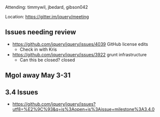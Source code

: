 Attending: timmywil, jbedard, gibson042

Location: https://gitter.im/jquery/meeting

## Issues needing review
* https://github.com/jquery/jquery/issues/4039 GitHub license edits
  - Check in with Kris
* https://github.com/jquery/jquery/issues/3922 grunt infrastructure
  - Can this be closed? closed

## Mgol away May 3-31

## 3.4 Issues
* https://github.com/jquery/jquery/issues?utf8=%E2%9C%93&q=is%3Aopen+is%3Aissue+milestone%3A3.4.0 
